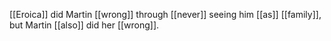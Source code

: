 [[Eroica]] did Martin [[wrong]] through [[never]] seeing him [[as]] [[family]], but Martin [[also]] did her [[wrong]]. 